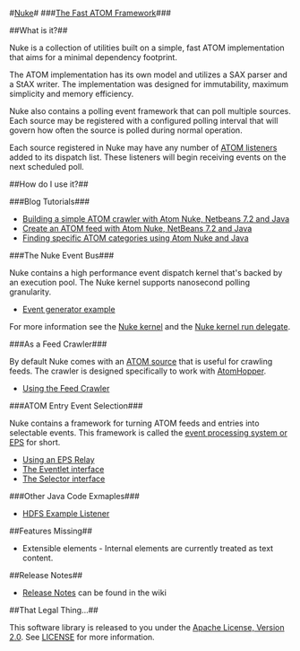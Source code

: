 #[Nuke](http://atomnuke.org)#
###[The Fast ATOM Framework](http://atomnuke.org)###

##What is it?##

Nuke is a collection of utilities built on a simple, fast ATOM implementation
that aims for a minimal dependency footprint.

The ATOM implementation has its own model and utilizes a SAX parser and a StAX
writer. The implementation was designed for immutability, maximum simplicity 
and memory efficiency.

Nuke also contains a polling event framework that can poll multiple sources. Each
source may be registered with a configured polling interval that will govern how
often the source is polled during normal operation.

Each source registered in Nuke may have any number of [ATOM listeners](https://github.com/zinic/atom-nuke/blob/master/core/src/main/java/org/atomnuke/listener/AtomListener.java)
added to its dispatch list. These listeners will begin receiving events on the
next scheduled poll.

##How do I use it?##

###Blog Tutorials###

* [Building a simple ATOM crawler with Atom Nuke, Netbeans 7.2 and Java](http://www.giantflyingsaucer.com/blog/?p=4078)
* [Create an ATOM feed with Atom Nuke, NetBeans 7.2 and Java](http://www.giantflyingsaucer.com/blog/?p=4113)
* [Finding specific ATOM categories using Atom Nuke and Java](http://www.giantflyingsaucer.com/blog/?p=4126)

###The Nuke Event Bus###

Nuke contains a high performance event dispatch kernel that's backed by an
execution pool. The Nuke kernel supports nanosecond polling granularity.

* [Event generator example](https://github.com/zinic/atom-nuke/blob/master/examples/src/main/java/org/atomnuke/examples/EventGeneratorMain.java)

For more information see the [Nuke kernel](https://github.com/zinic/atom-nuke/blob/master/core/src/main/java/org/atomnuke/NukeKernel.java)
and the [Nuke kernel run delegate](https://github.com/zinic/atom-nuke/blob/master/core/src/main/java/org/atomnuke/KernelDelegate.java).

###As a Feed Crawler###

By default Nuke comes with an [ATOM source](https://github.com/zinic/atom-nuke/blob/master/core/src/main/java/org/atomnuke/source/AtomSource.java)
that is useful for crawling feeds. The crawler is designed specifically to work 
with [AtomHopper](http://atomhopper.org/).

* [Using the Feed Crawler](https://github.com/zinic/atom-nuke/blob/master/examples/src/main/java/org/atomnuke/examples/HDFSMain.java)

###ATOM Entry Event Selection###

Nuke contains a framework for turning ATOM feeds and entries into selectable
events. This framework is called the [event processing system or EPS](https://github.com/zinic/atom-nuke/tree/master/core/src/main/java/org/atomnuke/listener/eps) for short.

* [Using an EPS Relay](https://github.com/zinic/atom-nuke/blob/master/examples/src/main/java/org/atomnuke/examples/EPSMain.java)
* [The Eventlet interface](https://github.com/zinic/atom-nuke/blob/master/core/src/main/java/org/atomnuke/listener/eps/eventlet/AtomEventlet.java)
* [The Selector interface](https://github.com/zinic/atom-nuke/blob/master/core/src/main/java/org/atomnuke/listener/eps/selector/Selector.java)

###Other Java Code Exmaples###

* [HDFS Example Listener](https://github.com/zinic/atom-nuke/blob/master/examples/src/main/java/org/atomnuke/examples/listener/HDFSFeedListener.java)

##Features Missing##

* Extensible elements - Internal elements are currently treated as text content.

##Release Notes##
* [Release Notes](https://github.com/zinic/atom-nuke/wiki/Release-Notes) can be found in the wiki

##That Legal Thing...##

This software library is released to you under the [Apache License, Version 2.0](http://www.apache.org/licenses/LICENSE-2.0.html). See [LICENSE](https://github.com/zinic/atom-nuke/blob/master/LICENSE) for more information.
